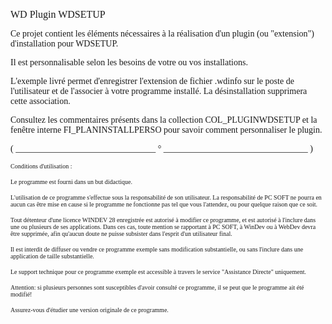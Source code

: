   
<span style="font-family:Arial sans-serif;font-size:16px;">WD Plugin WDSETUP</span>

  
<span style="font-family:Arial sans-serif;font-size:14px;">Ce projet contient les éléments nécessaires à la réalisation d'un plugin (ou "extension") d'installation pour WDSETUP.</span>

  
<span style="font-family:Arial sans-serif;font-size:14px;">Il est personnalisable selon les besoins de votre ou vos installations.</span>

<span style="font-family:Arial sans-serif;font-size:14px;">L'exemple livré permet d'enregistrer l'extension de fichier .wdinfo sur le poste de l'utilisateur et de l'associer à votre programme installé. La désinstallation supprimera cette association.</span>

  
<span style="font-family:Arial sans-serif;font-size:14px;">Consultez les commentaires présents dans la collection COL\_PLUGINWDSETUP et la fenêtre interne FI\_PLANINSTALLPERSO pour savoir comment personnaliser le plugin. </span>

  
  
<span style="font-family:Arial sans-serif;font-size:14px;">( \_\_\_\_\_\_\_\_\_\_\_\_\_\_\_\_\_\_\_\_\_\_\_\_\_\_\_\_\_\_\_\_ ° \_\_\_\_\_\_\_\_\_\_\_\_\_\_\_\_\_\_\_\_\_\_\_\_\_\_\_\_\_\_\_\_\_ )</span>

  
<span style="font-family:Arial sans-serif;font-size:10px;">Conditions d'utilisation :</span>

<span style="font-family:Arial sans-serif;font-size:10px;">Le programme est fourni dans un but didactique.</span>

<span style="font-family:Arial sans-serif;font-size:10px;">L'utilisation de ce programme s'effectue sous la responsabilité de son utilisateur. La responsabilité de PC SOFT ne pourra en aucun cas être mise en cause si le programme ne fonctionne pas tel que vous l'attendez, ou pour quelque raison que ce soit. </span>

<span style="font-family:Arial sans-serif;font-size:10px;">Tout détenteur d'une licence WINDEV 28 enregistrée est autorisé à modifier ce programme, et est autorisé à l'inclure dans une ou plusieurs de ses applications. Dans ces cas, toute mention se rapportant à PC SOFT, à WinDev ou à WebDev devra être supprimée, afin qu'aucun doute ne puisse subsister dans l'esprit d'un utilisateur final.</span>

<span style="font-family:Arial sans-serif;font-size:10px;">Il est interdit de diffuser ou vendre ce programme exemple sans modification substantielle, ou sans l'inclure dans une application de taille substantielle.</span>

<span style="font-family:Arial sans-serif;font-size:10px;">Le support technique pour ce programme exemple est accessible à travers le service "Assistance Directe" uniquement.</span>

<span style="font-family:Arial sans-serif;font-size:10px;">Attention: si plusieurs personnes sont susceptibles d'avoir consulté ce programme, il se peut que le programme ait été modifié! </span>

<span style="font-family:Arial sans-serif;font-size:10px;">Assurez-vous d'étudier une version originale de ce programme.</span>

  
  
